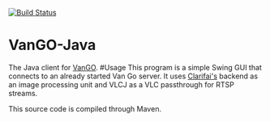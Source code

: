 [![Build Status](https://travis-ci.org/jadenyjw/VanGO-Java.svg?branch=master)](https://travis-ci.org/jadenyjw/VanGO-Java)
# VanGO-Java
The Java client for [VanGO](https://github.com/jadenyjw/vango).
#Usage
This program is a simple Swing GUI that connects to an already started Van Go server. It uses [Clarifai's](https://developer.clarifai.com) backend as an image processing unit and VLCJ as a VLC passthrough for RTSP streams.

This source code is compiled through Maven.
